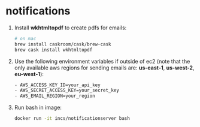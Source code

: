 # notifications

1. Install **wkhtmltopdf** to create pdfs for emails:
    ```bash
    # on mac
    brew install caskroom/cask/brew-cask
    brew cask install wkhtmltopdf
    ```

1. Use the following environment variables if outside of ec2 (note that the only available aws regions for sending emails are: **us-east-1**, **us-west-2**, **eu-west-1**):
    ```bash
    - AWS_ACCESS_KEY_ID=your_api_key
    - AWS_SECRET_ACCESS_KEY=your_secret_key
    - AWS_EMAIL_REGION=your_region
    ```

1. Run bash in image:
    ```bash
    docker run -it incs/notificationserver bash
    ```

